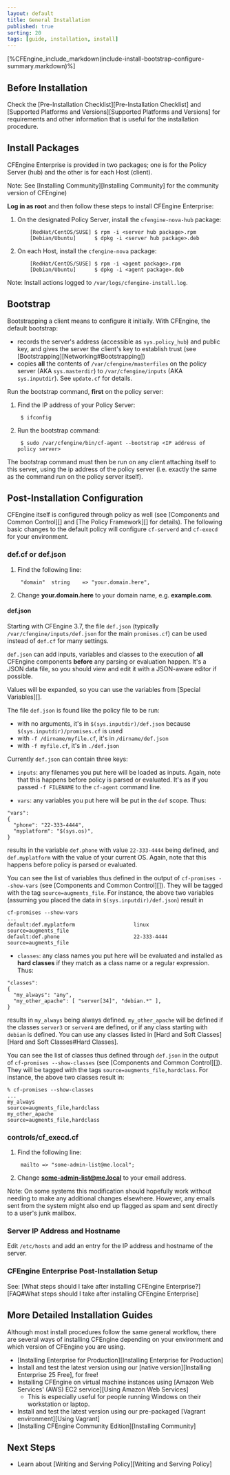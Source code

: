 ```yaml
---
layout: default
title: General Installation
published: true
sorting: 20
tags: [guide, installation, install]
---
```


[%CFEngine_include_markdown(include-install-bootstrap-configure-summary.markdown)%]

## Before Installation ##

Check the [Pre-Installation Checklist][Pre-Installation Checklist] and [Supported Platforms and Versions][Supported Platforms and Versions] for requirements and other information that is useful for the installation procedure.

## Install Packages ##

CFEngine Enterprise is provided in two packages; one is for the Policy
Server (hub) and the other is for each Host (client). 

Note: See [Installing Community][Installing Community] for the community version of CFEngine)

**Log in as root** and then follow these steps to install CFEngine Enterprise:

1. On the designated Policy Server, install the `cfengine-nova-hub` package:

    ```
        [RedHat/CentOS/SUSE] $ rpm -i <server hub package>.rpm
        [Debian/Ubuntu]      $ dpkg -i <server hub package>.deb
    ```

2. On each Host, install the `cfengine-nova` package:

    ```
        [RedHat/CentOS/SUSE] $ rpm -i <agent package>.rpm
        [Debian/Ubuntu]      $ dpkg -i <agent package>.deb
    ```

Note: Install actions logged to `/var/logs/cfengine-install.log`.

## Bootstrap ##

Bootstrapping a client means to configure it initially.  With CFEngine, the default bootstrap:

* records the server's address (accessible as `sys.policy_hub`) and public key, and gives the server the client's key to establish trust (see [Bootstrapping][Networking#Bootstrapping])
* copies **all** the contents of `/var/cfengine/masterfiles` on the policy server (AKA `sys.masterdir`) to `/var/cfengine/inputs` (AKA `sys.inputdir`).  See `update.cf` for details.

Run the bootstrap command, **first** on the policy server:

1. Find the IP address of your Policy Server:

		
	    $ ifconfig
		

2. Run the bootstrap command:

		
        $ sudo /var/cfengine/bin/cf-agent --bootstrap <IP address of policy server>
		

The bootstrap command must then be run on any client attaching itself to this server, using the ip address of the policy server (i.e. exactly the same as the command run on the policy server itself).

## Post-Installation Configuration ##

CFEngine itself is configured through policy as well (see [Components and Common Control][] and 
[The Policy Framework][] for details). The following basic changes to the default policy will configure 
`cf-serverd` and `cf-execd` for your environment.

### def.cf or def.json ###

1. Find the following line:
		
		"domain"  string    => "your.domain.here",
		
2. Change **your.domain.here** to your domain name, e.g. **example.com**.

#### def.json ###

Starting with CFEngine 3.7, the file `def.json` (typically
`/var/cfengine/inputs/def.json` for the main `promises.cf`) can be
used instead of `def.cf` for many settings.

`def.json` can add inputs, variables and classes to the execution of
**all** CFEngine components **before** any parsing or evaluation
happen. It's a JSON data file, so you should view and edit it with a
JSON-aware editor if possible.

Values will be expanded, so you can use the variables from
[Special Variables][].

The file `def.json` is found like the policy file to be run:

* with no arguments, it's in `$(sys.inputdir)/def.json` because `$(sys.inputdir)/promises.cf` is used
* with `-f /dirname/myfile.cf`, it's in `/dirname/def.json`
* with `-f myfile.cf`, it's in `./def.json`

Currently `def.json` can contain three keys:

* `inputs`: any filenames you put here will be loaded as inputs.
Again, note that this happens before policy is parsed or evaluated.
It's as if you passed `-f FILENAME` to the `cf-agent` command line.

* `vars`: any variables you put here will be put in the `def` scope. Thus:

```
"vars":
{
  "phone": "22-333-4444",
  "myplatform": "$(sys.os)",
}
```

results in the variable `def.phone` with value `22-333-4444` being
defined, and `def.myplatform` with the value of your current OS.
Again, note that this happens before policy is parsed or evaluated.

You can see the list of variables thus defined in the output of
`cf-promises --show-vars` (see [Components and Common Control][]).
They will be tagged with the tag `source=augments_file`. For instance,
the above two variables (assuming you placed the data in
`$(sys.inputdir)/def.json`) result in

```
cf-promises --show-vars
...
default:def.myplatform                   linux                                                        source=augments_file
default:def.phone                        22-333-4444                                                  source=augments_file
```

* `classes`: any class names you put here will be evaluated and
installed as **hard classes** if they match as a class name or a
regular expression. Thus:

```
"classes":
{
  "my_always": "any",
  "my_other_apache": [ "server[34]", "debian.*" ],
}
```

results in `my_always` being always defined. `my_other_apache` will be
defined if the classes `server3` or `server4` are defined, or if any
class starting with `debian` is defined. You can use any classes
listed in [Hard and Soft Classes][Hard and Soft Classes#Hard Classes].

You can see the list of classes thus defined through `def.json` in the
output of `cf-promises --show-classes` (see
[Components and Common Control][]). They will be tagged with the tags
`source=augments_file,hardclass`. For instance, the above two classes
result in:

```
% cf-promises --show-classes
...
my_always                                                    source=augments_file,hardclass
my_other_apache                                              source=augments_file,hardclass
```

### controls/cf_execd.cf ###

1. Find the following line:
		
		mailto => "some-admin-list@me.local";
		
2. Change **some-admin-list@me.local** to your email address.

Note: On some systems this modification should hopefully work without needing to make any additional changes elsewhere. However, any emails sent from the system might also end up flagged as spam and sent directly to a user's junk mailbox.

### Server IP Address and Hostname ###

Edit `/etc/hosts` and add an entry for the IP address and hostname of the server.

### CFEngine Enterprise Post-Installation Setup ###

See: [What steps should I take after installing CFEngine Enterprise?][FAQ#What steps should I take after installing CFEngine Enterprise]


## More Detailed Installation Guides ##

Although most install procedures follow the same general workflow, there are several ways of installing CFEngine depending on your environment and which version of CFEngine you are using.

* [Installing Enterprise for Production][Installing Enterprise for Production]
* Install and test the latest version using our [native version][Installing Enterprise 25 Free], for free!
* Installing CFEngine on virtual machine instances using [Amazon Web Services' (AWS) EC2 service][Using Amazon Web Services]
	* This is especially useful for people running Windows on their workstation or laptop.
* Install and test the latest version using our pre-packaged [Vagrant environment][Using Vagrant]
* [Installing CFEngine Community Edition][Installing Community]

## Next Steps ##

* Learn about [Writing and Serving Policy][Writing and Serving Policy]

